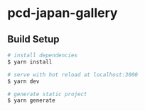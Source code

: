 # pcd-japan-gallery

## Build Setup

```bash
# install dependencies
$ yarn install

# serve with hot reload at localhost:3000
$ yarn dev

# generate static project
$ yarn generate
```
